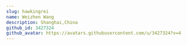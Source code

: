 ```yaml
---
slug: hawkingrei
name: Weizhen Wang
description: Shanghai,China
github_id: 3427324
github_avatar: https://avatars.githubusercontent.com/u/3427324?v=4
---
```


